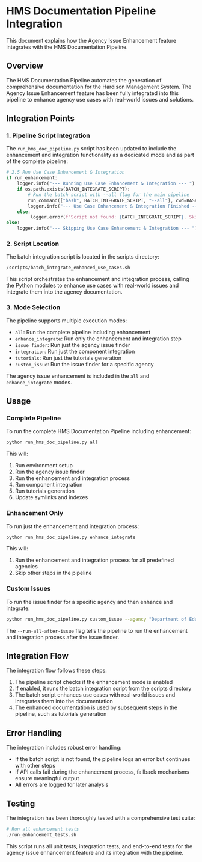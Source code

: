 # HMS Documentation Pipeline Integration

This document explains how the Agency Issue Enhancement feature integrates with the HMS Documentation Pipeline.

## Overview

The HMS Documentation Pipeline automates the generation of comprehensive documentation for the Hardison Management System. The Agency Issue Enhancement feature has been fully integrated into this pipeline to enhance agency use cases with real-world issues and solutions.

## Integration Points

### 1. Pipeline Script Integration

The `run_hms_doc_pipeline.py` script has been updated to include the enhancement and integration functionality as a dedicated mode and as part of the complete pipeline:

```python
# 2.5 Run Use Case Enhancement & Integration
if run_enhancement:
    logger.info("--- Running Use Case Enhancement & Integration --- ")
    if os.path.exists(BATCH_INTEGRATE_SCRIPT):
        # Run the batch script with --all flag for the main pipeline
        run_command(["bash", BATCH_INTEGRATE_SCRIPT, "--all"], cwd=BASE_DIR) 
        logger.info("--- Use Case Enhancement & Integration Finished ---")
    else:
         logger.error(f"Script not found: {BATCH_INTEGRATE_SCRIPT}. Skipping enhancement/integration.")
else:
    logger.info("--- Skipping Use Case Enhancement & Integration --- ")
```

### 2. Script Location

The batch integration script is located in the scripts directory:

```
/scripts/batch_integrate_enhanced_use_cases.sh
```

This script orchestrates the enhancement and integration process, calling the Python modules to enhance use cases with real-world issues and integrate them into the agency documentation.

### 3. Mode Selection

The pipeline supports multiple execution modes:

- `all`: Run the complete pipeline including enhancement
- `enhance_integrate`: Run only the enhancement and integration step
- `issue_finder`: Run just the agency issue finder
- `integration`: Run just the component integration
- `tutorials`: Run just the tutorials generation
- `custom_issue`: Run the issue finder for a specific agency

The agency issue enhancement is included in the `all` and `enhance_integrate` modes.

## Usage

### Complete Pipeline

To run the complete HMS Documentation Pipeline including enhancement:

```bash
python run_hms_doc_pipeline.py all
```

This will:
1. Run environment setup
2. Run the agency issue finder
3. Run the enhancement and integration process
4. Run component integration
5. Run tutorials generation
6. Update symlinks and indexes

### Enhancement Only

To run just the enhancement and integration process:

```bash
python run_hms_doc_pipeline.py enhance_integrate
```

This will:
1. Run the enhancement and integration process for all predefined agencies
2. Skip other steps in the pipeline

### Custom Issues

To run the issue finder for a specific agency and then enhance and integrate:

```bash
python run_hms_doc_pipeline.py custom_issue --agency "Department of Education" --issue "distance learning challenges" --run-all-after-issue
```

The `--run-all-after-issue` flag tells the pipeline to run the enhancement and integration process after the issue finder.

## Integration Flow

The integration flow follows these steps:

1. The pipeline script checks if the enhancement mode is enabled
2. If enabled, it runs the batch integration script from the scripts directory
3. The batch script enhances use cases with real-world issues and integrates them into the documentation
4. The enhanced documentation is used by subsequent steps in the pipeline, such as tutorials generation

## Error Handling

The integration includes robust error handling:

- If the batch script is not found, the pipeline logs an error but continues with other steps
- If API calls fail during the enhancement process, fallback mechanisms ensure meaningful output
- All errors are logged for later analysis

## Testing

The integration has been thoroughly tested with a comprehensive test suite:

```bash
# Run all enhancement tests
./run_enhancement_tests.sh
```

This script runs all unit tests, integration tests, and end-to-end tests for the agency issue enhancement feature and its integration with the pipeline.